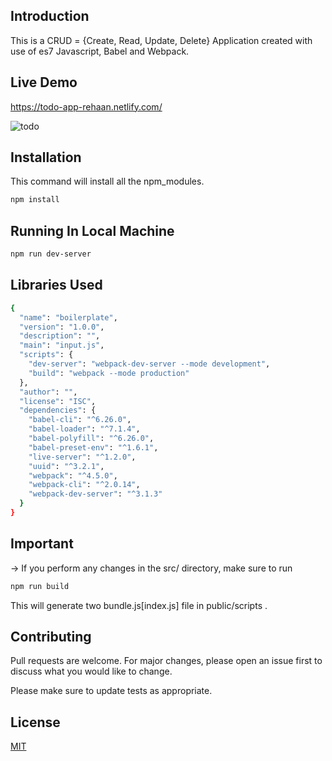 ## Introduction

This is a CRUD = {Create, Read, Update, Delete} Application created with use of es7 Javascript, Babel and Webpack. 

## Live Demo
https://todo-app-rehaan.netlify.com/

![todo](https://user-images.githubusercontent.com/20107730/63225438-a3248400-c1ed-11e9-88fb-1aa325c09a4e.PNG)



## Installation
This command will install all the npm_modules.
```bash
npm install
```
## Running In Local Machine
```bash
npm run dev-server
```

## Libraries Used
```bash
{
  "name": "boilerplate",
  "version": "1.0.0",
  "description": "",
  "main": "input.js",
  "scripts": {
    "dev-server": "webpack-dev-server --mode development",
    "build": "webpack --mode production"
  },
  "author": "",
  "license": "ISC",
  "dependencies": {
    "babel-cli": "^6.26.0",
    "babel-loader": "^7.1.4",
    "babel-polyfill": "^6.26.0",
    "babel-preset-env": "^1.6.1",
    "live-server": "^1.2.0",
    "uuid": "^3.2.1",
    "webpack": "^4.5.0",
    "webpack-cli": "^2.0.14",
    "webpack-dev-server": "^3.1.3"
  }
}


```

## Important
-> If you perform any changes in the src/ directory, make sure to run
```bash
npm run build
```
This will generate two bundle.js[index.js] file in public/scripts .

## Contributing
Pull requests are welcome. For major changes, please open an issue first to discuss what you would like to change.

Please make sure to update tests as appropriate.

## License
[MIT](https://choosealicense.com/licenses/mit/)
